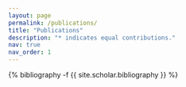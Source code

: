 ```yaml
---
layout: page
permalink: /publications/
title: "Publications"
description: "* indicates equal contributions."
nav: true
nav_order: 1
---
```

<!-- _pages/publications.md -->
<div class="publications">

{% bibliography -f {{ site.scholar.bibliography }} %}

</div>
